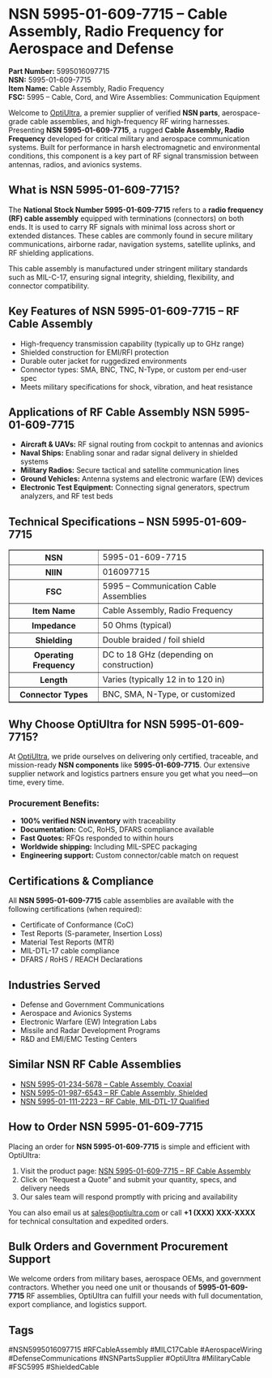 <h1>NSN 5995-01-609-7715 – Cable Assembly, Radio Frequency for Aerospace and Defense</h1>

<p><strong>Part Number:</strong> 5995016097715<br>
<strong>NSN:</strong> 5995-01-609-7715<br>
<strong>Item Name:</strong> Cable Assembly, Radio Frequency<br>
<strong>FSC:</strong> 5995 – Cable, Cord, and Wire Assemblies: Communication Equipment</p>

<p>Welcome to <a href="https://www.optiultra.com/">OptiUltra</a>, a premier supplier of verified <strong>NSN parts</strong>, aerospace-grade cable assemblies, and high-frequency RF wiring harnesses. Presenting <strong>NSN 5995-01-609-7715</strong>, a rugged <strong>Cable Assembly, Radio Frequency</strong> developed for critical military and aerospace communication systems. Built for performance in harsh electromagnetic and environmental conditions, this component is a key part of RF signal transmission between antennas, radios, and avionics systems.</p>

<h2>What is NSN 5995-01-609-7715?</h2>

<p>The <strong>National Stock Number 5995-01-609-7715</strong> refers to a <strong>radio frequency (RF) cable assembly</strong> equipped with terminations (connectors) on both ends. It is used to carry RF signals with minimal loss across short or extended distances. These cables are commonly found in secure military communications, airborne radar, navigation systems, satellite uplinks, and RF shielding applications.</p>

<p>This cable assembly is manufactured under stringent military standards such as MIL-C-17, ensuring signal integrity, shielding, flexibility, and connector compatibility.</p>

<h2>Key Features of NSN 5995-01-609-7715 – RF Cable Assembly</h2>

<ul>
  <li>High-frequency transmission capability (typically up to GHz range)</li>
  <li>Shielded construction for EMI/RFI protection</li>
  <li>Durable outer jacket for ruggedized environments</li>
  <li>Connector types: SMA, BNC, TNC, N-Type, or custom per end-user spec</li>
  <li>Meets military specifications for shock, vibration, and heat resistance</li>
</ul>

<h2>Applications of RF Cable Assembly NSN 5995-01-609-7715</h2>

<ul>
  <li><strong>Aircraft & UAVs:</strong> RF signal routing from cockpit to antennas and avionics</li>
  <li><strong>Naval Ships:</strong> Enabling sonar and radar signal delivery in shielded systems</li>
  <li><strong>Military Radios:</strong> Secure tactical and satellite communication lines</li>
  <li><strong>Ground Vehicles:</strong> Antenna systems and electronic warfare (EW) devices</li>
  <li><strong>Electronic Test Equipment:</strong> Connecting signal generators, spectrum analyzers, and RF test beds</li>
</ul>

<h2>Technical Specifications – NSN 5995-01-609-7715</h2>

<table border="1" cellpadding="8" cellspacing="0">
  <tr>
    <th>NSN</th>
    <td>5995-01-609-7715</td>
  </tr>
  <tr>
    <th>NIIN</th>
    <td>016097715</td>
  </tr>
  <tr>
    <th>FSC</th>
    <td>5995 – Communication Cable Assemblies</td>
  </tr>
  <tr>
    <th>Item Name</th>
    <td>Cable Assembly, Radio Frequency</td>
  </tr>
  <tr>
    <th>Impedance</th>
    <td>50 Ohms (typical)</td>
  </tr>
  <tr>
    <th>Shielding</th>
    <td>Double braided / foil shield</td>
  </tr>
  <tr>
    <th>Operating Frequency</th>
    <td>DC to 18 GHz (depending on construction)</td>
  </tr>
  <tr>
    <th>Length</th>
    <td>Varies (typically 12 in to 120 in)</td>
  </tr>
  <tr>
    <th>Connector Types</th>
    <td>BNC, SMA, N-Type, or customized</td>
  </tr>
</table>

<h2>Why Choose OptiUltra for NSN 5995-01-609-7715?</h2>

<p>At <a href="https://www.optiultra.com/">OptiUltra</a>, we pride ourselves on delivering only certified, traceable, and mission-ready <strong>NSN components</strong> like <strong>5995-01-609-7715</strong>. Our extensive supplier network and logistics partners ensure you get what you need—on time, every time.</p>

<h3>Procurement Benefits:</h3>

<ul>
  <li><strong>100% verified NSN inventory</strong> with traceability</li>
  <li><strong>Documentation:</strong> CoC, RoHS, DFARS compliance available</li>
  <li><strong>Fast Quotes:</strong> RFQs responded to within hours</li>
  <li><strong>Worldwide shipping:</strong> Including MIL-SPEC packaging</li>
  <li><strong>Engineering support:</strong> Custom connector/cable match on request</li>
</ul>

<h2>Certifications & Compliance</h2>

<p>All <strong>NSN 5995-01-609-7715</strong> cable assemblies are available with the following certifications (when required):</p>

<ul>
  <li>Certificate of Conformance (CoC)</li>
  <li>Test Reports (S-parameter, Insertion Loss)</li>
  <li>Material Test Reports (MTR)</li>
  <li>MIL-DTL-17 cable compliance</li>
  <li>DFARS / RoHS / REACH Declarations</li>
</ul>

<h2>Industries Served</h2>

<ul>
  <li>Defense and Government Communications</li>
  <li>Aerospace and Avionics Systems</li>
  <li>Electronic Warfare (EW) Integration Labs</li>
  <li>Missile and Radar Development Programs</li>
  <li>R&D and EMI/EMC Testing Centers</li>
</ul>

<h2>Similar NSN RF Cable Assemblies</h2>

<ul>
  <li><a href="https://www.optiultra.com/5995012345678.html">NSN 5995-01-234-5678 – Cable Assembly, Coaxial</a></li>
  <li><a href="https://www.optiultra.com/5995019876543.html">NSN 5995-01-987-6543 – RF Cable Assembly, Shielded</a></li>
  <li><a href="https://www.optiultra.com/5995011112223.html">NSN 5995-01-111-2223 – RF Cable, MIL-DTL-17 Qualified</a></li>
</ul>

<h2>How to Order NSN 5995-01-609-7715</h2>

<p>Placing an order for <strong>NSN 5995-01-609-7715</strong> is simple and efficient with OptiUltra:</p>

<ol>
  <li>Visit the product page: <a href="https://www.optiultra.com/5995016097715.html">NSN 5995-01-609-7715 – RF Cable Assembly</a></li>
  <li>Click on “Request a Quote” and submit your quantity, specs, and delivery needs</li>
  <li>Our sales team will respond promptly with pricing and availability</li>
</ol>

<p>You can also email us at <a href="mailto:sales@optiultra.com">sales@optiultra.com</a> or call <strong>+1 (XXX) XXX-XXXX</strong> for technical consultation and expedited orders.</p>

<h2>Bulk Orders and Government Procurement Support</h2>

<p>We welcome orders from military bases, aerospace OEMs, and government contractors. Whether you need one unit or thousands of <strong>5995-01-609-7715</strong> RF assemblies, OptiUltra can fulfill your needs with full documentation, export compliance, and logistics support.</p>

<h2>Tags</h2>
<p>#NSN5995016097715 #RFCableAssembly #MILC17Cable #AerospaceWiring #DefenseCommunications #NSNPartsSupplier #OptiUltra #MilitaryCable #FSC5995 #ShieldedCable</p>
